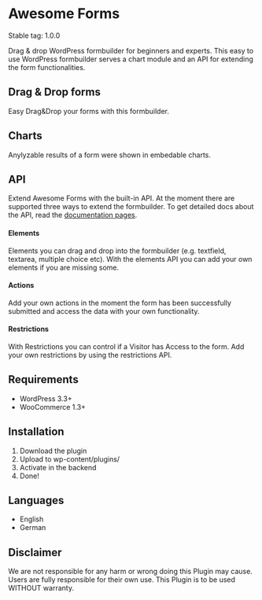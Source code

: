 # Awesome Forms

Stable tag: 1.0.0

Drag & drop WordPress formbuilder for beginners and experts. This easy to use WordPress formbuilder serves a chart module and an API for extending the form functionalities.

## Drag & Drop forms
Easy Drag&Drop your forms with this formbuilder.

## Charts
Anylyzable results of a form were shown in embedable charts.

## API

Extend Awesome Forms with the built-in API. At the moment there are supported three ways to extend the formbuilder. To get detailed docs about the API, read the [documentation pages](http://docs.awesome-forms.io/api).

#### Elements
Elements you can drag and drop into the formbuilder (e.g. textfield, textarea, multiple choice etc). With the elements API you can add your own elements if you are missing some.

#### Actions
Add your own actions in the moment the form has been successfully submitted and access the data with your own functionality.

#### Restrictions
With Restrictions you can control if a Visitor has Access to the form. Add your own restrictions by using the restrictions API.


## Requirements
- WordPress 3.3+
- WooCommerce 1.3+

## Installation
1. Download the plugin
2. Upload to wp-content/plugins/
3. Activate in the backend
4. Done!

## Languages
- English
- German

## Disclaimer

We are not responsible for any harm or wrong doing this Plugin may cause. Users are fully responsible for their own use. This Plugin is to be used WITHOUT warranty.
